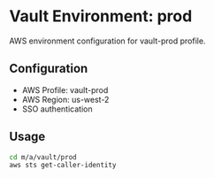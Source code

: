 # Vault Environment: prod

AWS environment configuration for vault-prod profile.

## Configuration

- AWS Profile: vault-prod
- AWS Region: us-west-2
- SSO authentication

## Usage

```bash
cd m/a/vault/prod
aws sts get-caller-identity
```
